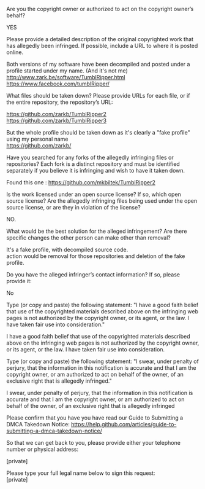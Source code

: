 Are you the copyright owner or authorized to act on the copyright owner’s behalf?

YES

Please provide a detailed description of the original copyrighted work that has allegedly been infringed. If possible, include a URL to where it is posted online.

Both versions of my software have been decompiled and posted under a profile started under my name. (And it's not me)  
http://www.zark.be/software/TumblRipper.html  
https://www.facebook.com/tumblRipper/

What files should be taken down? Please provide URLs for each file, or if the entire repository, the repository’s URL:

https://github.com/zarkb/TumblRipper2  
https://github.com/zarkb/TumblRipper3

But the whole profile should be taken down as it's clearly a "fake profile" using my personal name  
https://github.com/zarkb/

Have you searched for any forks of the allegedly infringing files or repositories? Each fork is a distinct repository and must be identified separately if you believe it is infringing and wish to have it taken down.

Found this one : https://github.com/mkbiltek/TumblRipper2

Is the work licensed under an open source license? If so, which open source license? Are the allegedly infringing files being used under the open source license, or are they in violation of the license?

NO.

What would be the best solution for the alleged infringement? Are there specific changes the other person can make other than removal?

It's a fake profile, with decompiled source code.  
action would be removal for those repositories and deletion of the fake profile.

Do you have the alleged infringer’s contact information? If so, please provide it:

No

Type (or copy and paste) the following statement: "I have a good faith belief that use of the copyrighted materials described above on the infringing web pages is not authorized by the copyright owner, or its agent, or the law. I have taken fair use into consideration."

I have a good faith belief that use of the copyrighted materials described above on the infringing web pages is not authorized by the copyright owner, or its agent, or the law. I have taken fair use into consideration.

Type (or copy and paste) the following statement: "I swear, under penalty of perjury, that the information in this notification is accurate and that I am the copyright owner, or am authorized to act on behalf of the owner, of an exclusive right that is allegedly infringed."

I swear, under penalty of perjury, that the information in this notification is accurate and that I am the copyright owner, or am authorized to act on behalf of the owner, of an exclusive right that is allegedly infringed

Please confirm that you have you have read our Guide to Submitting a DMCA Takedown Notice: https://help.github.com/articles/guide-to-submitting-a-dmca-takedown-notice/

So that we can get back to you, please provide either your telephone number or physical address:

[private]

Please type your full legal name below to sign this request:  
[private]
